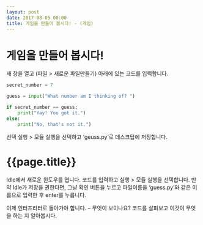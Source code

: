 ```yaml
---
layout: post
date: 2017-08-05 00:00
title: 게임을 만들어 봅시다! - (게임)
---
```


<div id="ppt" markdown="1">

# 게임을 만들어 봅시다!

새 창을 열고 (파일 > 새로운 파일만들기) 아래에 있는 코드를 입력합니다.

```python
secret_number = 7

guess = input("What number am I thinking of? ")

if secret_number == guess:
    print("Yay! You got it.")
else:
    print("No, that's not it.")
```
선택 실행 > 모듈 실행을 선택하고 ‘geuss.py’로 데스크탑에 저장합니다.

</div>

<div id="desc" markdown="1">

# {{page.title}}

Idle에서 새로운 윈도우를 엽니다. 코드를 입력하고 실행 > 모듈 실행을 선택합니다. 만약 Idle가 저장을 권한다면, 그냥 확인 버튼을 누르고 파일이름을 ‘guess.py’와 같은 이름으로 입력한 후 enter를 누릅니다.

이제 인터프리터로 돌아가야 합니다. – 무엇이 보이나요? 코드를 살펴보고 이것이 무엇을 하는 지 알아봅시다.

</div>
